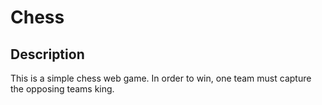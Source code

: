 # Chess

## Description

This is a simple chess web game. In order to win, one team must capture the opposing teams king. 